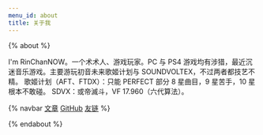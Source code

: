 ```yaml
---
menu_id: about
title: 关于我
---
```


{% about %}

I'm RinChanNOW。一个术术人、游戏玩家。PC 与 PS4 游戏均有涉猎，最近沉迷音乐游戏。主要游玩初音未来歌姬计划与 SOUNDVOLTEX，不过两者都技艺不精。
歌姬计划（AFT、FTDX）：只能 PERFECT 部分 8 星曲目，9 星苦手，10 星根本不敢碰。
SDVX：或帝滅斗，VF 17.960（六代算法）。

{% navbar [文章](/) [GitHub](https://github.com/RinChanNOWWW) [友链](/friends/) %}

{% endabout %}

